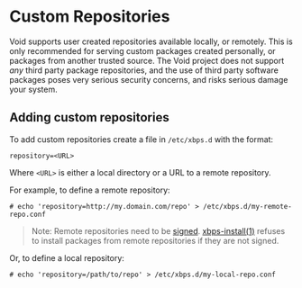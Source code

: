 # Custom Repositories

Void supports user created repositories available locally, or remotely. This is
only recommended for serving custom packages created personally, or packages
from another trusted source. The Void project does not support *any* third party
package repositories, and the use of third party software packages poses very
serious security concerns, and risks serious damage your system.

## Adding custom repositories

To add custom repositories create a file in `/etc/xbps.d` with the format:

```
repository=<URL>
```

Where `<URL>` is either a local directory or a URL to a remote repository.

For example, to define a remote repository:

```
# echo 'repository=http://my.domain.com/repo' > /etc/xbps.d/my-remote-repo.conf
```

> Note: Remote repositories need to be [signed](./signing.md).
> [xbps-install(1)](https://man.voidlinux.org/xbps-install.1) refuses to install
> packages from remote repositories if they are not signed.

Or, to define a local repository:

```
# echo 'repository=/path/to/repo' > /etc/xbps.d/my-local-repo.conf
```
